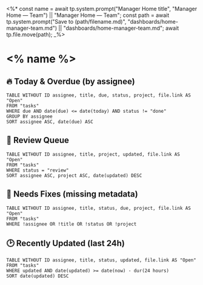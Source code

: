 <!-- File: templates/new-manager-home.md -->
<%*
const name = await tp.system.prompt("Manager Home title", "Manager Home — Team") || "Manager Home — Team";
const path = await tp.system.prompt("Save to (path/filename.md)", "dashboards/home-manager-team.md") || "dashboards/home-manager-team.md";
await tp.file.move(path);
_%>
# <% name %>

## 🔥 Today & Overdue (by assignee)
```dataview
TABLE WITHOUT ID assignee, title, due, status, project, file.link AS "Open"
FROM "tasks"
WHERE due AND date(due) <= date(today) AND status != "done"
GROUP BY assignee
SORT assignee ASC, date(due) ASC
```

## 🧪 Review Queue
```dataview
TABLE WITHOUT ID assignee, title, project, updated, file.link AS "Open"
FROM "tasks"
WHERE status = "review"
SORT assignee ASC, project ASC, date(updated) DESC
```

## 🧹 Needs Fixes (missing metadata)
```dataview
TABLE WITHOUT ID assignee, title, status, due, project, file.link AS "Open"
FROM "tasks"
WHERE !assignee OR !title OR !status OR !project
```

## 🕑 Recently Updated (last 24h)
```dataview
TABLE WITHOUT ID assignee, title, status, updated, file.link AS "Open"
FROM "tasks"
WHERE updated AND date(updated) >= date(now) - dur(24 hours)
SORT date(updated) DESC
```
